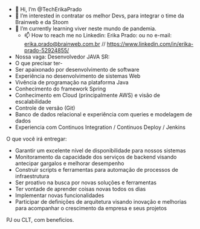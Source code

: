- 👋 Hi, I’m @TechErikaPrado
- 👀 I’m interested in contratar os melhor Devs, para integrar o time da Brainweb e da Stoom
- 🌱 I’m currently learning viver neste mundo de pandemia.
  - 📫 How to reach me no Linkedin: Erika Prado:  ou no e-mail: erika.prado@brainweb.com.br // https://www.linkedin.com/in/erika-prado-52924855/   
- Nossa vaga: Desenvolvedor JAVA SR:
- O que precisar ter- 
- Ser apaixonado por desenvolvimento de software
- Experiência no desenvolvimento de sistemas Web
- Vivência de programação na plataforma Java
- Conhecimento do framework Spring
- Conhecimento em Cloud (principalmente AWS) e visão de escalabilidade
- Controle de versão (Git)
- Banco de dados relacional e experiência com queries e modelagem de dados
- Experiencia com Continuos Integration / Continuos Deploy / Jenkins

O que você irá entregar:
- Garantir um excelente nível de disponibilidade para nossos sistemas
- Monitoramento da capacidade dos serviços de backend visando antecipar gargalos e melhorar desempenho
- Construir scripts e ferramentas para automação de processos de infraestrutura
- Ser proativo na busca por novas soluções e ferramentas
- Ter vontade de aprender coisas novas todos os dias
- Implementar novas funcionalidades
- Participar de definições de arquitetura visando inovação e melhorias para acompanhar o crescimento da empresa e seus projetos

PJ ou CLT, com beneficios. 
